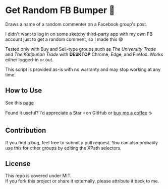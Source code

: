 # Get Random FB Bumper 🔮

Draws a name of a random commenter on a Facebook group's post. 

I didn't want to log in on some sketchy third-party app with my own FB account just to get a random comment, so I made this 😅

Tested only with Buy and Sell-type groups such as *The University Trade* and *The Katipunan Trade* with **DESKTOP** Chrome, Edge, and Firefox. Works either logged-in or out.

This script is provided as-is with no warranty and may stop working at any time. 

## How to Use

See this [page](https://kenzojrc.github.io/get-random-fb-bumper)

Found it useful? I'd appreciate a Star ⭐on GitHub or [buy me a coffee](https://www.buymeacoffee.com/kenzojrc) ☕

## Contribution

If you find a bug, feel free to submit a pull request. You can also probably use this for other groups by editing the XPath selectors.

## License

This repo is covered under MIT.  
If you fork this project or share it externally, please attribute it back to me.
